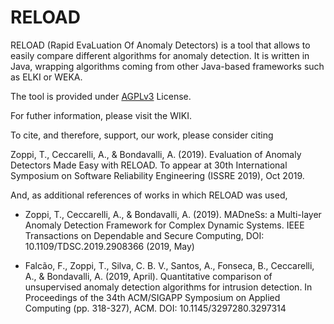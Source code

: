 # RELOAD
RELOAD (Rapid EvaLuation Of Anomaly Detectors) is a tool that allows to easily compare different algorithms for anomaly detection. It is written in Java, wrapping algorithms coming from other Java-based frameworks such as ELKI or WEKA.

The tool is provided under [AGPLv3](https://www.gnu.org/licenses/agpl-3.0.en.html) License.

For futher information, please visit the WIKI.

To cite, and therefore, support, our work, please consider citing

Zoppi, T., Ceccarelli, A., & Bondavalli, A. (2019). Evaluation of Anomaly Detectors Made Easy with RELOAD. To appear at 30th International Symposium on Software Reliability Engineering (ISSRE 2019), Oct 2019.

And, as additional references of works in which RELOAD was used, 

* Zoppi, T., Ceccarelli, A., & Bondavalli, A. (2019). MADneSs: a Multi-layer Anomaly Detection Framework for Complex Dynamic Systems. IEEE Transactions on Dependable and Secure Computing, DOI: 10.1109/TDSC.2019.2908366 (2019, May)

* Falcão, F., Zoppi, T., Silva, C. B. V., Santos, A., Fonseca, B., Ceccarelli, A., & Bondavalli, A. (2019, April). Quantitative comparison of unsupervised anomaly detection algorithms for intrusion detection. In Proceedings of the 34th ACM/SIGAPP Symposium on Applied Computing (pp. 318-327), ACM. DOI: 10.1145/3297280.3297314
